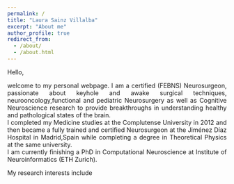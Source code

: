 ```yaml
---
permalink: /
title: "Laura Sainz Villalba" 
excerpt: "About me"
author_profile: true
redirect_from: 
  - /about/
  - /about.html
---
```

[//]: <> (Forma parte de la página principal)

Hello,

<div style="text-align: justify"> welcome to my personal webpage. I am a certified (FEBNS) Neurosurgeon, passionate about keyhole and awake surgical techniques, neurooncology,functional and pediatric Neurosurgery as well as Cognitive Neuroscience research to provide breakthroughs in understanding healthy and pathological states of the brain. </div>
<div style="text-align: justify"> I completed my Medicine studies at the Complutense University in 2012 and then became a fully trained and certified Neurosurgeon at the Jiménez Díaz Hospital in Madrid,Spain while completing a degree in Theoretical Physics at the same university.</div>
<div style="text-align: justify"> I am currently finishing a PhD in Computational Neuroscience at Institute of Neuroinformatics (ETH Zurich). </div> 

My research interests include 
